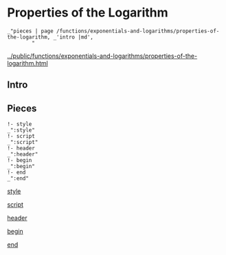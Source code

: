 # Properties of the Logarithm

    _"pieces | page /functions/exponentials-and-logarithms/properties-of-the-logarithm, _'intro |md',
            "

[../public/functions/exponentials-and-logarithms/properties-of-the-logarithm.html](# "save:")


## Intro

## Pieces

    !- style
    _":style"
    !- script
    _":script"
    !- header
    _":header"
    !- begin
    _":begin"
    !- end
    _":end"

[style]() 

[script]()

[header]()

[begin]()

[end]()

